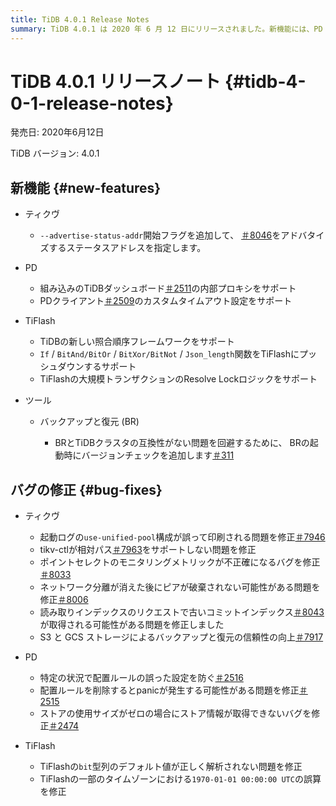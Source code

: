 ```yaml
---
title: TiDB 4.0.1 Release Notes
summary: TiDB 4.0.1 は 2020 年 6 月 12 日にリリースされました。新機能には、PD クライアントのカスタム タイムアウトのサポートとTiFlashの新しい照合順序フレームワークが含まれます。バグ修正により、構成、監視メトリック、およびストア情報の取得に関する問題が対処されます。バックアップと復元 ( BR) には、互換性の問題を回避するためのバージョン チェックが含まれるようになりました。
---
```


# TiDB 4.0.1 リリースノート {#tidb-4-0-1-release-notes}

発売日: 2020年6月12日

TiDB バージョン: 4.0.1

## 新機能 {#new-features}

-   ティクヴ

    -   `--advertise-status-addr`開始フラグを追加して、 [＃8046](https://github.com/tikv/tikv/pull/8046)をアドバタイズするステータスアドレスを指定します。

-   PD

    -   組み込みのTiDBダッシュボード[＃2511](https://github.com/pingcap/pd/pull/2511)の内部プロキシをサポート
    -   PDクライアント[＃2509](https://github.com/pingcap/pd/pull/2509)のカスタムタイムアウト設定をサポート

-   TiFlash

    -   TiDBの新しい照合順序フレームワークをサポート
    -   `If` / `BitAnd/BitOr` / `BitXor/BitNot` / `Json_length`関数をTiFlashにプッシュダウンするサポート
    -   TiFlashの大規模トランザクションのResolve Lockロジックをサポート

-   ツール

    -   バックアップと復元 (BR)

        -   BRとTiDBクラスタの互換性がない問題を回避するために、 BRの起動時にバージョンチェックを追加します[＃311](https://github.com/pingcap/br/pull/311)

## バグの修正 {#bug-fixes}

-   ティクヴ

    -   起動ログの`use-unified-pool`構成が誤って印刷される問題を修正[＃7946](https://github.com/tikv/tikv/pull/7946)
    -   tikv-ctlが相対パス[＃7963](https://github.com/tikv/tikv/pull/7963)をサポートしない問題を修正
    -   ポイントセレクトのモニタリングメトリックが不正確になるバグを修正[＃8033](https://github.com/tikv/tikv/pull/8033)
    -   ネットワーク分離が消えた後にピアが破棄されない可能性がある問題を修正[＃8006](https://github.com/tikv/tikv/pull/8006)
    -   読み取りインデックスのリクエストで古いコミットインデックス[＃8043](https://github.com/tikv/tikv/pull/8043)が取得される可能性がある問題を修正しました
    -   S3 と GCS ストレージによるバックアップと復元の信頼性の向上[＃7917](https://github.com/tikv/tikv/pull/7917)

-   PD

    -   特定の状況で配置ルールの誤った設定を防ぐ[＃2516](https://github.com/pingcap/pd/pull/2516)
    -   配置ルールを削除するとpanicが発生する可能性がある問題を修正[＃2515](https://github.com/pingcap/pd/pull/2515)
    -   ストアの使用サイズがゼロの場合にストア情報が取得できないバグを修正[＃2474](https://github.com/pingcap/pd/pull/2474)

-   TiFlash

    -   TiFlashの`bit`型列のデフォルト値が正しく解析されない問題を修正
    -   TiFlashの一部のタイムゾーンにおける`1970-01-01 00:00:00 UTC`の誤算を修正
